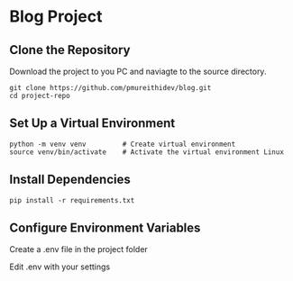 # Blog Project

## Clone the Repository
Download the project to you PC and naviagte to the source directory.
```
git clone https://github.com/pmureithidev/blog.git
cd project-repo
```
## Set Up a Virtual Environment
```
python -m venv venv         # Create virtual environment
source venv/bin/activate    # Activate the virtual environment Linux
```
## Install Dependencies
```
pip install -r requirements.txt
```
## Configure Environment Variables
Create a .env file in the project folder

Edit .env with your settings

